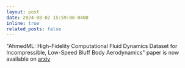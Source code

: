 ```yaml
---
layout: post
date: 2024-08-02 15:59:00-0400
inline: true
related_posts: false
---
```


"AhmedML: High-Fidelity Computational Fluid Dynamics Dataset for Incompressible, Low-Speed Bluff Body Aerodynamics" paper is now available on [arxiv](https://arxiv.org/abs/2407.20801)
